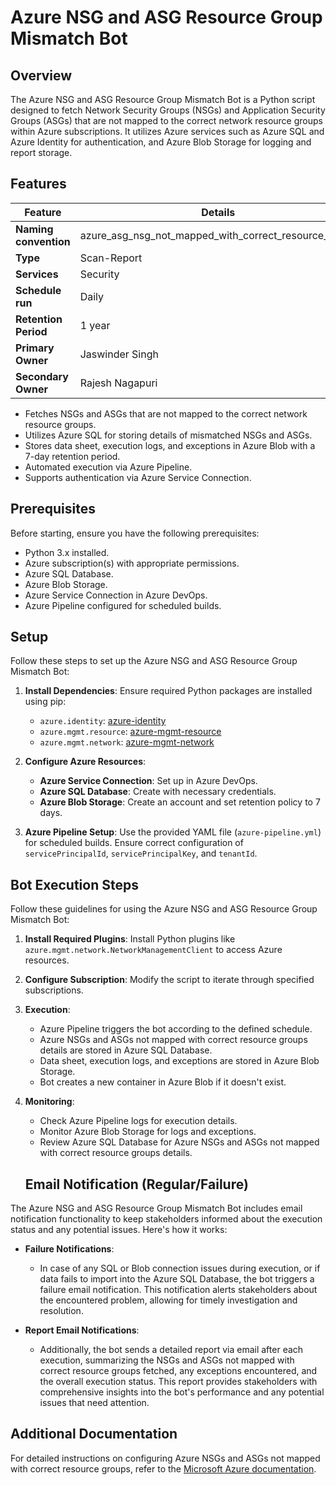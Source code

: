 # Azure NSG and ASG Resource Group Mismatch Bot

## Overview
The Azure NSG and ASG Resource Group Mismatch Bot is a Python script designed to fetch Network Security Groups (NSGs) and Application Security Groups (ASGs) that are not mapped to the correct network resource groups within Azure subscriptions. It utilizes Azure services such as Azure SQL and Azure Identity for authentication, and Azure Blob Storage for logging and report storage.

## Features

| Feature              | Details                                                 |
|----------------------|---------------------------------------------------------|
| **Naming convention**| azure_asg_nsg_not_mapped_with_correct_resource_group    |
| **Type**             | Scan-Report                                             |
| **Services**         | Security                                                        |
| **Schedule run**     | Daily                                                        |
| **Retention Period** | 1 year                                                  |
| **Primary Owner**    | Jaswinder Singh                                         |
| **Secondary Owner**  | Rajesh Nagapuri                                         |

- Fetches NSGs and ASGs that are not mapped to the correct network resource groups.
- Utilizes Azure SQL for storing details of mismatched NSGs and ASGs.
- Stores data sheet, execution logs, and exceptions in Azure Blob with a 7-day retention period.
- Automated execution via Azure Pipeline.
- Supports authentication via Azure Service Connection.

## Prerequisites
Before starting, ensure you have the following prerequisites:

- Python 3.x installed.
- Azure subscription(s) with appropriate permissions.
- Azure SQL Database.
- Azure Blob Storage.
- Azure Service Connection in Azure DevOps.
- Azure Pipeline configured for scheduled builds.

## Setup
Follow these steps to set up the Azure NSG and ASG Resource Group Mismatch Bot:

1. **Install Dependencies**: Ensure required Python packages are installed using pip:
   - `azure.identity`: [azure-identity](https://pypi.org/project/azure-identity)
   - `azure.mgmt.resource`: [azure-mgmt-resource](https://pypi.org/project/azure-mgmt-resource)
   - `azure.mgmt.network`: [azure-mgmt-network](https://pypi.org/project/azure-mgmt-network)
   
2. **Configure Azure Resources**:
   - **Azure Service Connection**: Set up in Azure DevOps.
   - **Azure SQL Database**: Create with necessary credentials.
   - **Azure Blob Storage**: Create an account and set retention policy to 7 days.
   
3. **Azure Pipeline Setup**: Use the provided YAML file (`azure-pipeline.yml`) for scheduled builds. Ensure correct configuration of `servicePrincipalId`, `servicePrincipalKey`, and `tenantId`.

## Bot Execution Steps
Follow these guidelines for using the Azure NSG and ASG Resource Group Mismatch Bot:

1. **Install Required Plugins**: Install Python plugins like `azure.mgmt.network.NetworkManagementClient` to access Azure resources.

2. **Configure Subscription**: Modify the script to iterate through specified subscriptions.

3. **Execution**:
   - Azure Pipeline triggers the bot according to the defined schedule.
   - Azure NSGs and ASGs not mapped with correct resource groups details are stored in Azure SQL Database.
   - Data sheet, execution logs, and exceptions are stored in Azure Blob Storage.
   - Bot creates a new container in Azure Blob if it doesn't exist.

4. **Monitoring**:
   - Check Azure Pipeline logs for execution details.
   - Monitor Azure Blob Storage for logs and exceptions.
   - Review Azure SQL Database for Azure NSGs and ASGs not mapped with correct resource groups details.
   ## Email Notification (Regular/Failure)
The Azure NSG and ASG Resource Group Mismatch Bot includes email notification functionality to keep stakeholders informed about the execution status and any potential issues. Here's how it works:

- **Failure Notifications**: 
  - In case of any SQL or Blob connection issues during execution, or if data fails to import into the Azure SQL Database, the bot triggers a failure email notification. This notification alerts stakeholders about the encountered problem, allowing for timely investigation and resolution.

- **Report Email Notifications**: 
  - Additionally, the bot sends a detailed report via email after each execution, summarizing the NSGs and ASGs not mapped with correct resource groups fetched, any exceptions encountered, and the overall execution status. This report provides stakeholders with comprehensive insights into the bot's performance and any potential issues that need attention.

## Additional Documentation
For detailed instructions on configuring Azure NSGs and ASGs not mapped with correct resource groups, refer to the [Microsoft Azure documentation](https://learn.microsoft.com/en-us/azure/virtual-network/application-security-groups).


